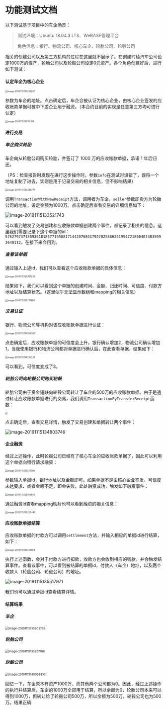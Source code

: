 # 功能测试文档

以下测试基于项目中的车企场景：

> 测试环境：Ubuntu 18.04.3 LTS、WeBASE管理平台
>
> 角色信息：银行、物流公司、核心车企、轮胎公司、轮毂公司

相关的创建公司以及第三方机构的过程在这里就不展示了。在创建时给汽车公司设定1000万的资产，轮胎公司以及轮毂公司设定0元资产。各个角色创建好后，进行如下测试：

#### 认定车企为核心企业

<img src="./img/image-20191115133210207.png" alt="image-20191115133210207" style="zoom:50%;" />

参数为车企的地址。点击确定后，车企会被认证为核心企业，由核心企业签发的应收账款单据可被中下游企业用于融资。（本合约目前的实现是任意第三方均可进行认定）

<img src="./img/image-20191115133114186.png" alt="image-20191115133114186" style="zoom:50%;" />



#### 进行交易

##### 车企购买轮胎

车企向从轮胎公司购买轮胎，并签订了 1000 万的应收账款单据，承诺 1 年后归还。

（PS：检查报告时发现在进行这步操作时，参数`info`在测试时填错了，误将一个地址复制了进去，实则是用于记录交易的相关信息，但不影响结果）

<img src="./img/image-20191115133349771.png" alt="image-20191115133349771" style="zoom:50%;" />

调用`TransactionWithNewReceipt`方法，调用者为车企，`seller`参数即卖方为轮胎公司的地址，设定金额为1000万。点击确定后查看交易的详细信息如下：

![image-20191115133521743](./img/image-20191115133521743.png)

可以看到触发了交易创建和应收账款单据创建两个事件，都记录了相关的信息。这里我们需要记录下这个单据的id：`57627973718693618185771950817144207684179270255862419947218904024835993640112`，在接下来会用到。

##### 查看该单据

通过输入上述id，我们可以查看这个应收账款单据的具体信息：

<img src="./img/image-20191115133707233.png" alt="image-20191115133707233" style="zoom:50%;" />

结果如下，我们可以看到这个单据的创建时间、金额、归还时间、可信度、付款方地址以及结算状态。（这里似乎无法显示数组和mapping的相关信息）

<img src="./img/image-20191115133731950.png" alt="image-20191115133731950" style="zoom:50%;" />

##### 交易认证

银行、物流公司等机构对该应收账款单据进行认证：

<img src="./img/image-20191115134036550.png" alt="image-20191115134036550" style="zoom:50%;" />

点击确定后，应收账款单据的可信度会上升。银行确认增加2，物流公司确认增加1，当我使用银行和物流公司都对单据进行确认后，在此查看单据，结果如下：

<img src="./img/image-20191115134216033.png" alt="image-20191115134216033" style="zoom:50%;" />

可以看到，可信度变成了3。

##### 轮胎公司向轮毂公司购买轮毂

轮胎公司由于资金短缺向轮毂公司转让了车企的500万的应收账款单据。由于是通过转让应收账款单据进行的交易，我们调用`TransactionByTransferReceipt`函数：

<img src="./img/image-20191115134601557.png" style="zoom:50%;" />

点击确定后，查看交易详情，触发了交易创建和单据转让两个事件：

![image-20191115134803749](./img/image-20191115134803749.png)

#### 企业融资

经过上述操作，此时轮毂公司已经有了核心车企的应收账款单据了，因此可以利用这个单据向银行请求融资：

<img src="./img/image-20191115135017006.png" alt="image-20191115135017006" style="zoom:50%;" />

参数输入单据id，银行地址以及金额即可。如果单据不是由核心企业签发、可信度未达要求、或者金额不足，即会失败。此处融资成功，触发如下融资事件：

<img src="./img/image-20191115135146840.png" alt="image-20191115135146840" style="zoom:50%;" />

通过融资id查看mapping映射也可以看到融资的相关信息：

<img src="./img/image-20191115135323442.png" alt="image-20191115135323442" style="zoom:50%;" />

#### 应收账款单据结算

应收账款单据的付款方可以调用`settlement`方法，并输入相应的单据id进行结算，如下：

<img src="./img/image-20191115135414664.png" alt="image-20191115135414664" style="zoom:50%;" />

执行上述函数，会对于付款方进行扣款，收款方也会收到相应的钱款，并会触发结算事件。查看该事件，可以看到被结算的单据id，付款人（车企）地址，以及两个收款人（轮胎公司、轮毂公司）的地址。

![image-20191115135517971](./img/image-20191115135517971.png)

我们也可以通过单据id查看结算详情。

#### 结算结果

##### 车企

<img src="./img/image-20191115135903789.png" alt="image-20191115135903789" style="zoom: 67%;" />

##### 轮胎公司

<img src="./img/image-20191115135957198.png" alt="image-20191115135957198" style="zoom: 67%;" />

##### 轮毂公司

<img src="./img/image-20191115140038953.png" alt="image-20191115140038953" style="zoom: 67%;" />

回忆一下，车企原本有资产1000万，而其他两个公司都为0。因此，经过上述操作的执行并结算后，车企的1000万全部用于结算，所以余额为0，轮胎公司本来可以得到1000万，但转让给了轮毂公司500万，所以余额为500万，轮毂公司也为500万。结果正确
